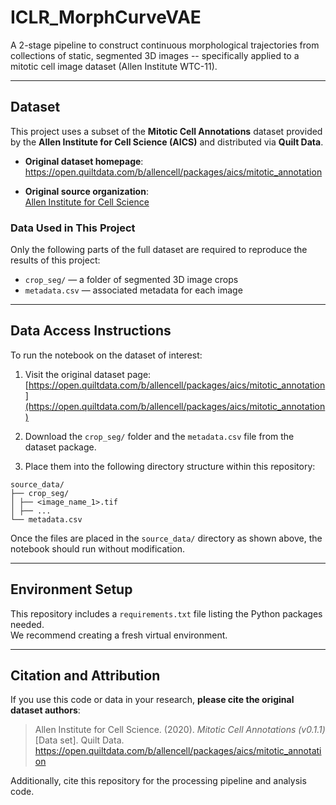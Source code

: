 # ICLR_MorphCurveVAE

A 2-stage pipeline to construct continuous morphological trajectories from collections of static, segmented 3D images -- specifically applied to a mitotic cell image dataset (Allen Institute WTC-11).

---

## Dataset

This project uses a subset of the **Mitotic Cell Annotations** dataset provided by the **Allen Institute for Cell Science (AICS)** and distributed via **Quilt Data**.

- **Original dataset homepage**:  
  https://open.quiltdata.com/b/allencell/packages/aics/mitotic_annotation

- **Original source organization**:  
  [Allen Institute for Cell Science](https://www.allencell.org/)

### Data Used in This Project

Only the following parts of the full dataset are required to reproduce the results of this project:

- `crop_seg/` — a folder of segmented 3D image crops
- `metadata.csv` — associated metadata for each image

---

## Data Access Instructions

To run the notebook on the dataset of interest:

1. Visit the original dataset page:  
   [https://open.quiltdata.com/b/allencell/packages/aics/mitotic_annotation](https://open.quiltdata.com/b/allencell/packages/aics/mitotic_annotation)

2. Download the `crop_seg/` folder and the `metadata.csv` file from the dataset package.

3. Place them into the following directory structure within this repository:

```
source_data/
├── crop_seg/
│ ├── <image_name_1>.tif
│ ├── ...
└── metadata.csv
```

Once the files are placed in the `source_data/` directory as shown above, the notebook should run without modification.

---

## Environment Setup

This repository includes a `requirements.txt` file listing the Python packages needed.  
We recommend creating a fresh virtual environment.

---

## Citation and Attribution

If you use this code or data in your research, **please cite the original dataset authors**:

> Allen Institute for Cell Science. (2020). *Mitotic Cell Annotations (v0.1.1)* [Data set]. Quilt Data. https://open.quiltdata.com/b/allencell/packages/aics/mitotic_annotation

Additionally, cite this repository for the processing pipeline and analysis code.
